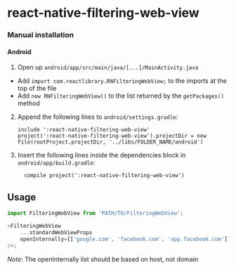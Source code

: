 
# react-native-filtering-web-view

### Manual installation

#### Android

1. Open up `android/app/src/main/java/[...]/MainActivity.java`
  - Add `import com.reactlibrary.RNFilteringWebView;` to the imports at the top of the file
  - Add `new RNFilteringWebView()` to the list returned by the `getPackages()` method
2. Append the following lines to `android/settings.gradle`:
  	```
  	include ':react-native-filtering-web-view'
  	project(':react-native-filtering-web-view').projectDir = new File(rootProject.projectDir, '../libs/FOLDER_NAME/android')
  	```
3. Insert the following lines inside the dependencies block in `android/app/build.gradle`:
  	```
      compile project(':react-native-filtering-web-view')
  	```

## Usage
```javascript
import FilteringWebView from 'PATH/TO/FilteringWebView';

<FilteringWebView
	...standardWebViewProps
	openInternally={['google.com', 'facebook.com', 'app.facebook.com']}
/>;
```
*Note*: The openInternally list should be based on host, not domain
